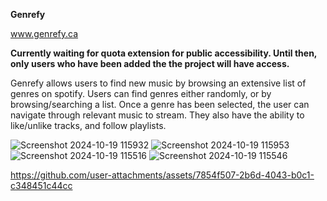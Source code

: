 **Genrefy**

www.genrefy.ca 

**Currently waiting for quota extension for public accessibility. Until then, only users who have been added the the project will have access.**

Genrefy allows users to find new music by browsing an extensive list of genres on spotify. Users can find genres either randomly, or by browsing/searching a list. Once a genre has been selected, the user can navigate through relevant music to stream. They also have the ability to like/unlike tracks, and follow playlists.

![Screenshot 2024-10-19 115932](https://github.com/user-attachments/assets/88b24957-7fbf-434b-adbb-b2b084d2b952)
![Screenshot 2024-10-19 115953](https://github.com/user-attachments/assets/34fa82b8-ca26-4a77-8fc1-abd63b7fadce)
![Screenshot 2024-10-19 115516](https://github.com/user-attachments/assets/432359c3-f7be-4765-a342-182480206940)
![Screenshot 2024-10-19 115546](https://github.com/user-attachments/assets/ea82fed9-a128-4e43-a71e-4d417d016848)

https://github.com/user-attachments/assets/7854f507-2b6d-4043-b0c1-c348451c44cc

